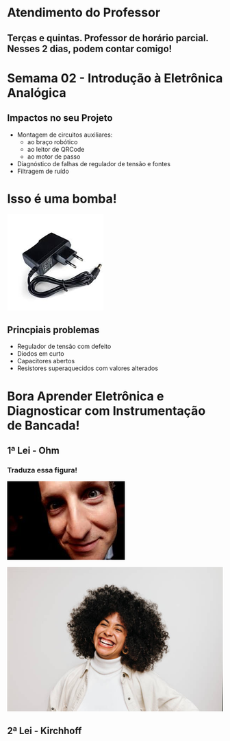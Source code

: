 # Atendimento do Professor

## Terças e quintas. Professor de horário parcial. Nesses 2 dias, podem contar comigo!

# Semama 02 - Introdução à Eletrônica Analógica

## Impactos no seu Projeto

* Montagem de circuitos auxiliares:
  * ao braço robótico
  * ao leitor de QRCode
  * ao motor de passo
* Diagnóstico de falhas de regulador de tensão e fontes
* Filtragem de ruído


# Isso é uma bomba!

![Fonte](https://github.com/agodoi/m05-semana02/blob/main/imgs/fonte12V1A.jpg)

## Princpiais problemas

* Regulador de tensão com defeito
* Diodos em curto
* Capacitores abertos
* Resistores superaquecidos com valores alterados

# Bora Aprender Eletrônica e Diagnosticar com Instrumentação de Bancada!

## 1ª Lei - Ohm

### Traduza essa figura!


![Fonte](https://github.com/agodoi/m05-semana02/blob/main/imgs/pessoa_vendo.jpg)

![Fonte](https://github.com/agodoi/m05-semana02/blob/main/imgs/pessoa_sorrindo.jpg)

## 2ª Lei - Kirchhoff
